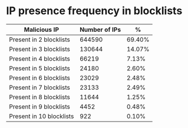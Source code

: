 # IP presence frequency in blocklists
| Malicious IP | Number of IPs | % |
|----|----|----|
| Present in 2 blocklists | 644590 | 69.40% |
| Present in 3 blocklists | 130644 | 14.07% |
| Present in 4 blocklists | 66219 | 7.13% |
| Present in 5 blocklists | 24180 | 2.60% |
| Present in 6 blocklists | 23029 | 2.48% |
| Present in 7 blocklists | 23133 | 2.49% |
| Present in 8 blocklists | 11644 | 1.25% |
| Present in 9 blocklists | 4452 | 0.48% |
| Present in 10 blocklists | 922 | 0.10% |
